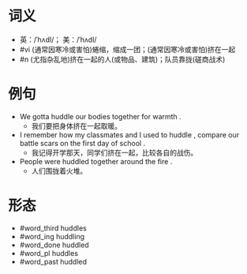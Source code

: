 # 词义
- 英：/ˈhʌdl/； 美：/ˈhʌdl/
- #vi (通常因寒冷或害怕)蜷缩，缩成一团；(通常因寒冷或害怕)挤在一起
- #n (尤指杂乱地)挤在一起的人(或物品、建筑)；队员靠拢(磋商战术)
# 例句
- We gotta huddle our bodies together for warmth .
	- 我们要把身体挤在一起取暖。
- I remember how my classmates and I used to huddle , compare our battle scars on the first day of school .
	- 我记得开学那天，同学们挤在一起，比较各自的战伤。
- People were huddled together around the fire .
	- 人们围拢着火堆。
# 形态
- #word_third huddles
- #word_ing huddling
- #word_done huddled
- #word_pl huddles
- #word_past huddled
